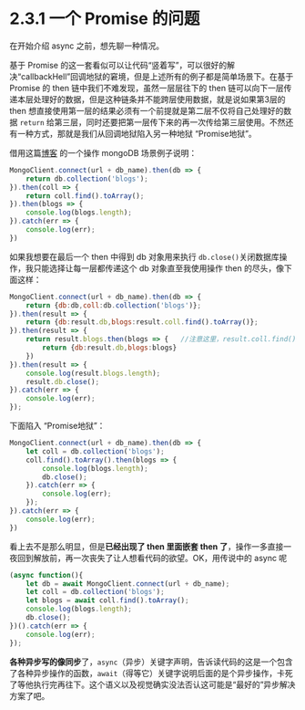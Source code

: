 # 2.3.1 一个 Promise 的问题

在开始介绍 async 之前，想先聊一种情况。

基于 Promise 的这一套看似可以让代码“竖着写”，可以很好的解决“callbackHell”回调地狱的窘境，但是上述所有的例子都是简单场景下。在基于 Promise 的 then 链中我们不难发现，虽然一层层往下的 then 链可以向下一层传递本层处理好的数据，但是这种链条并不能跨层使用数据，就是说如果第3层的 then 想直接使用第一层的结果必须有一个前提就是第二层不仅将自己处理好的数据 `return` 给第三层，同时还要把第一层传下来的再一次传给第三层使用。不然还有一种方式，那就是我们从回调地狱陷入另一种地狱 “Promise地狱”。

借用这篇[博客](https://juejin.im/entry/58523b908e450a006c4d0c5b) 的一个操作 mongoDB 场景例子说明：

```js
MongoClient.connect(url + db_name).then(db => {
    return db.collection('blogs');
}).then(coll => {
    return coll.find().toArray();
}).then(blogs => {
    console.log(blogs.length);
}).catch(err => {
    console.log(err);
})
```

如果我想要在最后一个 then 中得到 db 对象用来执行 `db.close()`关闭数据库操作，我只能选择让每一层都传递这个 db 对象直至我使用操作 then 的尽头，像下面这样：

```js
MongoClient.connect(url + db_name).then(db => {
    return {db:db,coll:db.collection('blogs')};
}).then(result => {
    return {db:result.db,blogs:result.coll.find().toArray()};
}).then(result => {
    return result.blogs.then(blogs => {   //注意这里，result.coll.find().toArray()返回的是一个Promise，因此这里需要再解析一层
        return {db:result.db,blogs:blogs}
    })
}).then(result => {
    console.log(result.blogs.length);
    result.db.close();
}).catch(err => {
    console.log(err);
});
```

下面陷入 “Promise地狱”：

```js
MongoClient.connect(url + db_name).then(db => {
    let coll = db.collection('blogs');
    coll.find().toArray().then(blogs => {
        console.log(blogs.length);
        db.close();
    }).catch(err => {
        console.log(err);
    });
}).catch(err => {
    console.log(err);
})
```

看上去不是那么明显，但是**已经出现了 then 里面嵌套 then 了**，操作一多直接一夜回到解放前，再一次丧失了让人想看代码的欲望。OK，用传说中的 async 呢

```js
(async function(){
    let db = await MongoClient.connect(url + db_name);
    let coll = db.collection('blogs');
    let blogs = await coll.find().toArray();
    console.log(blogs.length);
    db.close();
})().catch(err => {
    console.log(err);
});
```
**各种异步写的像同步**了，`async`（异步）关键字声明，告诉读代码的这是一个包含了各种异步操作的函数，`await`（得等它）关键字说明后面的是个异步操作，卡死了等他执行完再往下。这个语义以及视觉确实没法否认这可能是“最好的”异步解决方案了吧。